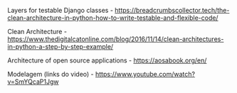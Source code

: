 Layers for testable Django classes - https://breadcrumbscollector.tech/the-clean-architecture-in-python-how-to-write-testable-and-flexible-code/

Clean Architecture - https://www.thedigitalcatonline.com/blog/2016/11/14/clean-architectures-in-python-a-step-by-step-example/

Architecture of open source applications - https://aosabook.org/en/

Modelagem (links do video) - https://www.youtube.com/watch?v=SmYQcaP1Jgw


